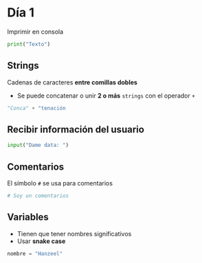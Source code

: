 # Día 1

Imprimir en consola
```python
print("Texto")
```

## Strings
Cadenas de caracteres **entre comillas dobles**

- Se puede concatenar o unir **2 o más** `strings` con el operador `+`
```python
"Conca" + "tenación
```

## Recibir información del usuario
```python
input("Dame data: ")
```

## Comentarios
El símbolo `#` se usa para comentarios
```python
# Soy un comentarios
```

## Variables
- Tienen que tener nombres significativos
- Usar **snake case**

```python
nombre = "Hanzeel"
```